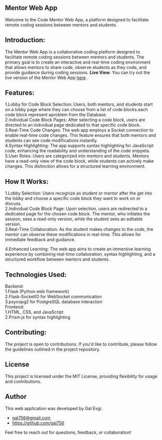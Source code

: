 ## Mentor Web App

Welcome to the Code Mentor Web App, a platform designed to facilitate remote coding sessions between mentors and students.

## Introduction:
The Mentor Web App is a collaborative coding platform designed to facilitate remote coding sessions between mentors and students. The primary goal is to create an interactive and real-time coding environment that allows mentors to share code, observe students as they code, and provide guidance during coding sessions.
**Live View**: You can try out the live version of the Mentor Web App [here](<https://mentorapp.up.railway.app/>).

## Features:
1.Lobby for Code Block Selection: Users, both mentors, and students start on a lobby page where they can choose from a list of code blocks.each code block represent aproblem from the Database.  
2.Individual Code Block Pages: After selecting a code block, users are directed to an individual page dedicated to that specific code block.  
3.Real-Time Code Changes: The web app employs a Socket connection to enable real-time code changes. This feature ensures that both mentors and students can see code modifications instantly.  
4.Syntax Highlighting: The app supports syntax highlighting for JavaScript code, enhancing the readability and understanding of the code snippets.  
5.User Roles: Users are categorized into mentors and students. Mentors have a read-only view of the code block, while students can actively make changes. This distinction allows for a structured learning environment.

## How It Works:
1.Lobby Selection: Users recognize as student or mentor after the get into the lobby and choose a specific code block they want to work on or discuss.  
2.Individual Code Block Page: Upon selection, users are redirected to a dedicated page for the chosen code block. The mentor, who initiates the session, sees a read-only version, while the student sees an editable version.  
3.Real-Time Collaboration: As the student makes changes to the code, the mentor can observe these modifications in real-time. This allows for immediate feedback and guidance. 
 
 4.Enhanced Learning: The web app aims to create an immersive learning experience by combining real-time collaboration, syntax highlighting, and a structured workflow between mentors and students.

## Technologies Used:
Backend:  
1.Flask (Python web framework)  
2.Flask-SocketIO for WebSocket communication  
3.psycopg2 for PostgreSQL database interaction  
Frontend:  
1.HTML, CSS, and JavaScript  
2.Prism.js for syntax highlighting

## Contributing:
The project is open to contributions. If you'd like to contribute, please follow the guidelines outlined in the project repository.

## License
This project is licensed under the MIT License, providing flexibility for usage and contributions.

## Author

This web application was developed by Gal Evgi.

- gal756@gmail.com
- https://github.com/gal756

Feel free to reach out for questions, feedback, or collaboration!
